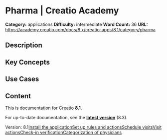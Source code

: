 # Pharma | Creatio Academy

**Category:** applications **Difficulty:** intermediate **Word Count:** 36
**URL:** https://academy.creatio.com/docs/8.x/creatio-apps/8.1/category/pharma

## Description

## Key Concepts

## Use Cases

## Content

This is documentation for Creatio **8.1**.

For up-to-date documentation, see the
**[latest version](/docs/8.x/creatio-apps/category/pharma)** (8.3).

Version:
8.1[Install the application](/docs/8.x/creatio-apps/8.1/products/more-apps/pharma/install-pharma-creatio)[Set up rules and actions](/docs/8.x/creatio-apps/8.1/products/more-apps/pharma/set-up-rules-of-a-med-rep-visit)[Schedule visits](/docs/8.x/creatio-apps/8.1/products/more-apps/pharma/schedule-med-rep-visits)[Visit actions](/docs/8.x/creatio-apps/8.1/products/more-apps/pharma/conduct-visits)[Check-in verification](/docs/8.x/creatio-apps/8.1/products/more-apps/pharma/monitor-checkin-performance)[Categorization of physicians](/docs/8.x/creatio-apps/8.1/products/more-apps/pharma/categorization-of-physicians)
